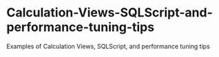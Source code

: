 # Calculation-Views-SQLScript-and-performance-tuning-tips
Examples of Calculation Views, SQLScript, and performance tuning tips
